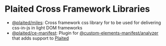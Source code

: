 # Plaited Cross Framework Libraries

- [@plaited/miles](./miles/README.md): Cross framework css library for to be used for delivering css-in-js in light DOM frameworks
- [@plaited/ce-manifest](./manifest/README.md): Plugin for [@custom-elements-manifest/analyzer](https://github.com/open-wc/custom-elements-manifest/) that adds support to [Plaited](https://github.com/plaited/plaited)